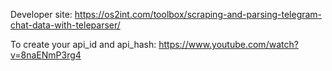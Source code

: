 Developer site: https://os2int.com/toolbox/scraping-and-parsing-telegram-chat-data-with-teleparser/ 

To create your api_id and api_hash: https://www.youtube.com/watch?v=8naENmP3rg4
